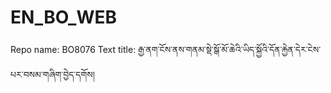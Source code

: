# EN_BO_WEB
Repo name: BO8076
Text title: རྒྱ་ནག་ངོས་ནས་གནམ་སྡེ་སྒོ་མོ་ཆེའི་ཡིད་སྐྱོའི་དོན་རྐྱེན་དེར་ངེས་པར་བསམ་གཞིག་བྱེད་དགོས།